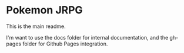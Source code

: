 # Pokemon JRPG

This is the main readme.

I'm want to use the docs folder for internal documentation, and the gh-pages folder for Github Pages integration.
